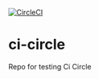 [![CircleCI](https://circleci.com/gh/sufferforyourart/ci-circle.svg?style=svg)](https://circleci.com/gh/sufferforyourart/ci-circle)

# ci-circle
Repo for testing Ci Circle
